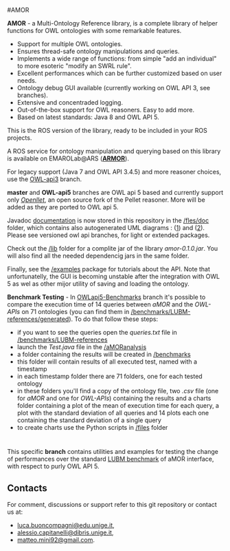 #AMOR

**AMOR** - a Multi-Ontology Reference library, is a complete library of helper functions for OWL ontologies with some remarkable features. 

+ Support for multiple OWL ontologies.
+ Ensures thread-safe ontology manipulations and queries.
+ Implements a wide range of functions: from simple "add an individual" to more esoteric "modify an SWRL rule".
+ Excellent performances which can be further customized based on user needs.
+ Ontology debug GUI available (currently working on OWL API 3, see branches).
+ Extensive and concentraded logging.
+ Out-of-the-box support for OWL reasoners. Easy to add more.
+ Based on latest standards: Java 8 and OWL API 5.

This is the ROS version of the library, ready to be included in your ROS projects. 

A ROS service for ontology manipulation and querying based on this library is available on EMAROLab@ARS ([**ARMOR**](https://github.com/EmaroLab/armor)).

For legacy support (Java 7 and OWL API 3.4.5) and more reasoner choices, use the [OWL-api3](https://github.com/EmaroLab/multi_ontology_reference/tree/OWL-api3) branch.

**master** and **OWL-api5** branches are OWL api 5 based and currently support only [*Openllet*](https://github.com/Galigator/openllet), an open source fork of the Pellet reasoner. More will be added as they are ported to OWL api 5.

Javadoc [documentation](https://htmlpreview.github.io/?https://github.com/EmaroLab/multi_ontology_reference/blob/master/files/doc/index.html) is now stored in this repository in the [/fles/doc](https://github.com/EmaroLab/multi_ontology_reference/tree/master/files/doc) folder, which contains also autogenerated UML diagrams : ([1](https://github.com/EmaroLab/multi_ontology_reference/blob/master/files/doc/%5Bintellij%5D%20UML%20diagrams/interface%20simplified.svg)) and ([2](https://github.com/EmaroLab/multi_ontology_reference/blob/master/files/doc/%5Bintellij%5D%20UML%20diagrams/interface%20expanded.svg)). Please see versioned owl api branches, for light or extended packages.

Check out the [/lib](https://github.com/EmaroLab/multi_ontology_reference/tree/master/amor/libs) folder for a complite jar of the library *amor-0.1.0.jar*. You will also find all the needed dependencig jars in the same folder.

Finally, see the [/examples](https://github.com/EmaroLab/multi_ontology_reference/tree/master/amor/src/main/java/it/emarolab/amor/examples) package for tutorials about the API. Note that unfortunatelly, the GUI is becoming unstable after the integration with OWL 5 as wel as other mijor utility of saving and loading the ontology.

**Benchmark Testing** - 
In [OWLapi5-Benchmarks](https://github.com/EmaroLab/multi_ontology_reference/tree/OWLapi5-Benchmarks) branch it's possible to compare the execution time of 14 queries between *aMOR* and the *OWL-APIs* on 71 ontologies (you can find them in [/benchmarks/LUBM-references/generated](https://github.com/EmaroLab/multi_ontology_reference/tree/OWLapi5-Benchmarks/amor/files/benchmarks/LUBM-references/generated)). To do that follow these steps:

+ if you want to see the queries open the *queries.txt* file in [/benchmarks/LUBM-references](https://github.com/EmaroLab/multi_ontology_reference/tree/OWLapi5-Benchmarks/amor/files/benchmarks/LUBM-references)
+ launch the *Test.java* file in the [/aMORanalysis](https://github.com/EmaroLab/multi_ontology_reference/tree/OWLapi5-Benchmarks/amor/src/main/java/aMORanalysis)
+ a folder containing the results will be created in [/benchmarks](https://github.com/EmaroLab/multi_ontology_reference/tree/OWLapi5-Benchmarks/amor/files/benchmarks)
+ this folder will contain results of all executed test, named with a timestamp
+ in each timestamp folder there are 71 folders, one for each tested ontology
+ in these folders you'll find a copy of the ontology file, two *.csv* file (one for *aMOR* and one for *OWL-APIs*) containing the results and a charts folder containing a plot of the mean of execution time for each query, a plot with the standard deviation of all queries and 14 plots each one containing the standard deviation of a single query
+ to create charts use the Python scripts in [/files](https://github.com/EmaroLab/multi_ontology_reference/tree/OWLapi5-Benchmarks/amor/files) folder

#

This specific **branch** contains utilities and examples for testing the change of performances over the standard [LUBM benchmark](http://swat.cse.lehigh.edu/projects/lubm/) of aMOR interface, with respect to purly OWL API 5.


## Contacts
For comment, discussions or support refer to this git repository or contact us at:
 - [luca.buoncompagni@edu.unige.it](mailto:luca.buoncompagni@edu.unige.it), 
 - [alessio.capitanelli@dibris.unige.it](mailto:alessio.capitanelli@dibris.unige.it),
 - [matteo.mini92@gmail.com](mailto:matteo.mini92@gmail.com).
